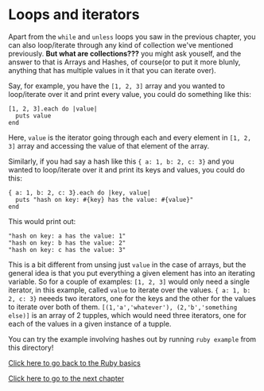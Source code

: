 # Loops and iterators

Apart from the `while` and `unless` loops you saw in the previous chapter, you can also loop/iterate through any kind of collection we've mentioned previously.
**But what are collections???** you might ask youself, and the answer to that is Arrays and Hashes, of course(or to put it more blunly, anything that has multiple values in it that you can iterate over).

Say, for example, you have the `[1, 2, 3]` array and you wanted to loop/iterate over it and print every value, you could do something like this:
```
[1, 2, 3].each do |value|
  puts value
end
```
Here, `value` is the iterator going through each and every element in `[1, 2, 3]` array and accessing the value of that element of the array.

Similarly, if you had say a hash like this `{ a: 1, b: 2, c: 3}` and you wanted to loop/iterate over it and print its keys and values, you could do this:
```
{ a: 1, b: 2, c: 3}.each do |key, value|
  puts "hash on key: #{key} has the value: #{value}"
end
```
This would print out:
```
"hash on key: a has the value: 1"
"hash on key: b has the value: 2"
"hash on key: c has the value: 3"

```

This is a bit different from unsing just `value` in the case of arrays, but the general idea is that you put everything a given element has into an iterating variable.
So for a couple of examples:
`[1, 2, 3]` would only need a single iterator, in this example, called `value` to iterate over the values.
`{ a: 1, b: 2, c: 3}` neeeds two iterators, one for the keys and the other for the values to iterate over both of them.
`[(1,'a','whatever'), (2,'b','something else)]` is an array of 2 tupples, which would need three iterators, one for each of the values in a given instance of a tupple.

You can try the example involving hashes out by running `ruby example` from this directory!

[Click here to go back to the Ruby basics](../)

[Click here to go to the next chapter](../functions/)
